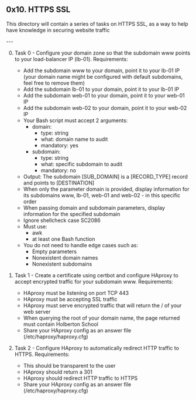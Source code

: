 **0x10. HTTPS SSL**
---
<p>This directory will contain a series of tasks on HTTPS SSL, as a way to help
have knowledge in securing website traffic</p>
---

0. Task 0 - Configure your domain zone so that the subdomain www points to your load-balancer IP (lb-01).
Requirements:
	- Add the subdomain www to your domain, point it to your lb-01 IP (your domain name might be configured with default subdomains, feel free to remove them)
	- Add the subdomain lb-01 to your domain, point it to your lb-01 IP
	- Add the subdomain web-01 to your domain, point it to your web-01 IP
	- Add the subdomain web-02 to your domain, point it to your web-02 IP
	- Your Bash script must accept 2 arguments:
		- domain:
			- type: string
			- what: domain name to audit
			- mandatory: yes
		- subdomain:
			- type: string
			- what: specific subdomain to audit
			- mandatory: no
	- Output: The subdomain [SUB_DOMAIN] is a [RECORD_TYPE] record and points to [DESTINATION]
	- When only the parameter domain is provided, display information for its subdomains www, lb-01, web-01 and web-02 - in this specific order
	- When passing domain and subdomain parameters, display information for the specified subdomain
	- Ignore shellcheck case SC2086
	- Must use:
		- awk
		- at least one Bash function
	- You do not need to handle edge cases such as:
		- Empty parameters
		- Nonexistent domain names
		- Nonexistent subdomains

1. Task 1 - Create a certificate using certbot and configure HAproxy to accept encrypted traffic for your subdomain www.
Requirements:
	- HAproxy must be listening on port TCP 443
	- HAproxy must be accepting SSL traffic
	- HAproxy must serve encrypted traffic that will return the / of your web server
	- When querying the root of your domain name, the page returned must contain Holberton School
	- Share your HAproxy config as an answer file (/etc/haproxy/haproxy.cfg)

2. Task 2 - Configure HAproxy to automatically redirect HTTP traffic to HTTPS.
Requirements:
	- This should be transparent to the user
	- HAproxy should return a 301
	- HAproxy should redirect HTTP traffic to HTTPS
	- Share your HAproxy config as an answer file (/etc/haproxy/haproxy.cfg)
